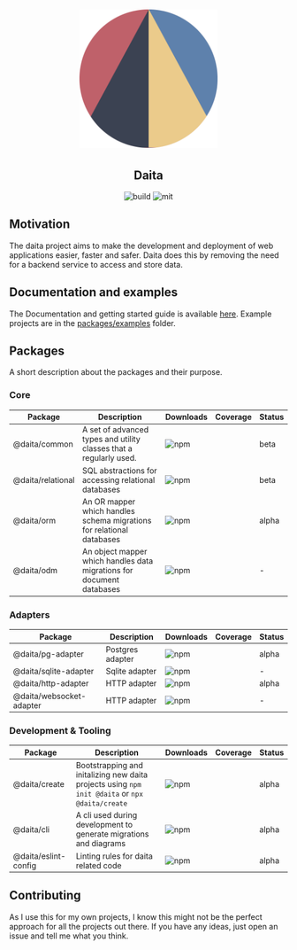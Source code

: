 <h1 align="center">
  <a href="https://daita.ch"><img src="docs/logo.svg" alt="daita" width="250"></a>
</h1>
<h2 align="center">Daita</h2>

<p align='center'>
  <img alt='build' src='https://github.com/no0dles/daita/workflows/build/badge.svg'>
  <img alt='mit' src='https://img.shields.io/badge/License-MIT-blue.svg'>
</p>

## Motivation
The daita project aims to make the development and deployment of web applications easier, faster and safer. 
Daita does this by removing the need for a backend service to access and store data.


## Documentation and examples
The Documentation and getting started guide is available [here](https://daita.ch/). 
Example projects are in the [packages/examples](./packages/examples) folder.

## Packages
A short description about the packages and their purpose.

### Core
| Package | Description | Downloads | Coverage | Status |
| --- | --- | --- | --- | --- |
| @daita/common | A set of advanced types and utility classes that a regularly used. | <img alt='npm' src='https://img.shields.io/npm/dm/@daita/common.svg'> | | beta |
| @daita/relational | SQL abstractions for accessing relational databases | <img alt='npm' src='https://img.shields.io/npm/dm/@daita/relational.svg'> | | beta |
| @daita/orm | An OR mapper which handles schema migrations for relational databases | <img alt='npm' src='https://img.shields.io/npm/dm/@daita/orm.svg'> | | alpha |
| @daita/odm | An object mapper which handles data migrations for document databases | <img alt='npm' src='https://img.shields.io/npm/dm/@daita/odm.svg'> | | - |


### Adapters
| Package | Description | Downloads | Coverage | Status |
| --- | --- | --- | --- | --- |
| @daita/pg-adapter | Postgres adapter | <img alt='npm' src='https://img.shields.io/npm/dm/@daita/pg-adapter.svg'> | | alpha |
| @daita/sqlite-adapter | Sqlite adapter | <img alt='npm' src='https://img.shields.io/npm/dm/@daita/sqlite-adapter.svg'> | | - |
| @daita/http-adapter | HTTP adapter | <img alt='npm' src='https://img.shields.io/npm/dm/@daita/http-adapter.svg'> | | alpha |
| @daita/websocket-adapter | HTTP adapter | <img alt='npm' src='https://img.shields.io/npm/dm/@daita/websocket-adapter.svg'> | | - |

### Development & Tooling

| Package | Description | Downloads | Coverage | Status |
| --- | --- | --- | --- | --- |
| @daita/create | Bootstrapping and initalizing new daita projects using `npm init @daita` or `npx @daita/create` | <img alt='npm' src='https://img.shields.io/npm/dm/@daita/create.svg'> | | alpha |
| @daita/cli | A cli used during development to generate migrations and diagrams | <img alt='npm' src='https://img.shields.io/npm/dm/@daita/cli.svg'> | | alpha |
| @daita/eslint-config | Linting rules for daita related code | <img alt='npm' src='https://img.shields.io/npm/dm/@daita/http-adapter.svg'> | | alpha |


## Contributing
As I use this for my own projects, I know this might not be the perfect approach for all the projects out there. 
If you have any ideas, just open an issue and tell me what you think.
